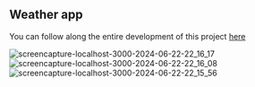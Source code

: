## Weather app

You can follow along the entire development of this project <a href="https://www.youtube.com/watch?v=rscl9VwwnQg" target="_blank">here</a>

![screencapture-localhost-3000-2024-06-22-22_16_17](https://github.com/TathataHY/weather-app/assets/86846618/d47555f9-a550-408a-8dc9-5d981925c438)
![screencapture-localhost-3000-2024-06-22-22_16_08](https://github.com/TathataHY/weather-app/assets/86846618/2c64f031-fae7-4b0b-9044-34349b015066)
![screencapture-localhost-3000-2024-06-22-22_15_56](https://github.com/TathataHY/weather-app/assets/86846618/472edcab-3e0e-408b-8e93-05bd913c4184)
